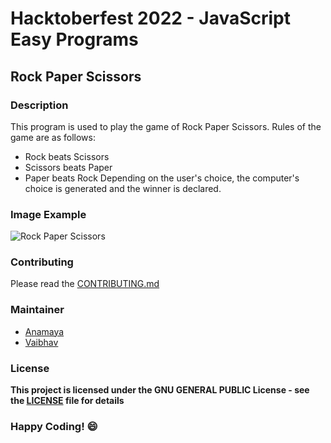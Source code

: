 # Hacktoberfest 2022 - JavaScript Easy Programs

## Rock Paper Scissors

### Description
This program is used to play the game of Rock Paper Scissors. Rules of the game are as follows:
- Rock beats Scissors
- Scissors beats Paper
- Paper beats Rock
Depending on the user's choice, the computer's choice is generated and the winner is declared.


### Image Example
![Rock Paper Scissors](https://res.cloudinary.com/practicaldev/image/fetch/s--pl5mk4bA--/c_imagga_scale,f_auto,fl_progressive,h_900,q_auto,w_1600/https://dev-to-uploads.s3.amazonaws.com/uploads/articles/m67390kie9h92bek4zhl.png)

### Contributing
Please read the [CONTRIBUTING.md](../../CONTRIBUTING.md)

### Maintainer
- [Anamaya](https://www.linkedin.com/in/anamaya1729/)
- [Vaibhav](https://https://www.linkedin.com/in/vaibhava17/)

### License
**This project is licensed under the GNU GENERAL PUBLIC License - see the [LICENSE](../LICENSE) file for details**

### Happy Coding! :smile: